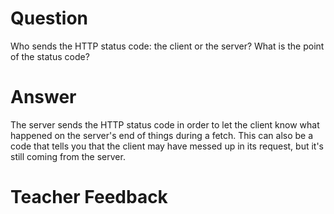 # Question

Who sends the HTTP status code: the client or the server? What is the point of the status code?

# Answer
The server sends the HTTP status code in order to let the client know what happened on the server's end of things during a fetch. This can also be a code that tells you that the client may have messed up in its request, but it's still coming from the server. 

# Teacher Feedback